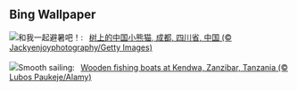 ## Bing Wallpaper
![](https://www.bing.com/th?id=OHR.TheGreatHeat2024_ZH-CN6033129823_UHD.jpg&w=1000)和我一起避暑吧！:&nbsp;&ensp;[树上的中国小熊猫, 成都, 四川省, 中国 (© Jackyenjoyphotography/Getty Images)](https://www.bing.com/th?id=OHR.TheGreatHeat2024_ZH-CN6033129823_UHD.jpg)
<br><br/>
![](https://www.bing.com/th?id=OHR.ZanzibarBoats_EN-US9009404410_UHD.jpg&w=1000)Smooth sailing:&nbsp;&ensp;[Wooden fishing boats at Kendwa, Zanzibar, Tanzania (© Lubos Paukeje/Alamy)](https://www.bing.com/th?id=OHR.ZanzibarBoats_EN-US9009404410_UHD.jpg)
<br><br/>
